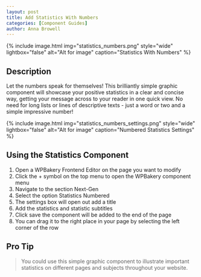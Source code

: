 ```yaml
---
layout: post
title: Add Statistics With Numbers
categories: [Component Guides]
author: Anna Browell
---
```

{% include image.html img="statistics_numbers.png" style="wide" lightbox="false" alt="Alt for image" caption="Statistics With Numbers" %}


## Description

Let the numbers speak for themselves! This brilliantly simple graphic component will showcase your positive statistics in a clear and concise way, getting your message across to your reader in one quick view. No need for long lists or lines of descriptive texts - just a word or two and a simple impressive number!

{% include image.html img="statistics_numbers_settings.png" style="wide" lightbox="false" alt="Alt for image" caption="Numbered Statistics Settings" %}


## Using the Statistics Component


1. Open a WPBakery Frontend Editor on the page you want to modify
2. Click the + symbol on the top menu to open the WPBakery component menu
3. Navigate to the section Next-Gen
4. Select the option Statistics Numbered
5. The settings box will open out add a title
6. Add the statistics and statistic subtitles
7. Click save the component will be added to the end of the page
8. You can drag it to the right place in your page by selecting the left corner of the row


## Pro Tip
> You could use this simple graphic component to illustrate important statistics on different pages and subjects throughout your website.

